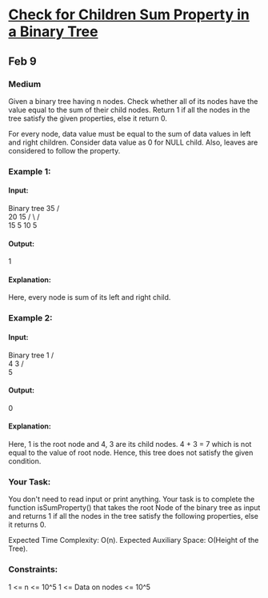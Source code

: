 # [Check for Children Sum Property in a Binary Tree](https://www.geeksforgeeks.org/problems/children-sum-parent/1)
## Feb 9
### Medium

Given a binary tree having n nodes. Check whether all of its nodes have the value equal to the sum of their child nodes. Return 1 if all the nodes in the tree satisfy the given properties, else it return 0.

For every node, data value must be equal to the sum of data values in left and right children. Consider data value as 0 for NULL child.  Also, leaves are considered to follow the property.

### Example 1:

#### Input:
Binary tree
       35
      /   \
     20  15
    /  \  /  \
   15 5 10 5

#### Output: 
1

#### Explanation: 
Here, every node is sum of its left and right child.

### Example 2:

#### Input:
Binary tree
       1
     /   \
    4    3
   /  
  5    

#### Output: 
0

#### Explanation: 
Here, 1 is the root node and 4, 3 are its child nodes. 4 + 3 = 7 which is not equal to the value of root node. Hence, this tree does not satisfy the given condition.

### Your Task:
You don't need to read input or print anything. Your task is to complete the function isSumProperty() that takes the root Node of the binary tree as input and returns 1 if all the nodes in the tree satisfy the following properties, else it returns 0.

Expected Time Complexity: O(n).
Expected Auxiliary Space: O(Height of the Tree).

### Constraints:
1 <= n <= 10^5
1 <= Data on nodes <= 10^5